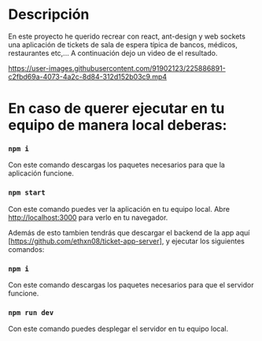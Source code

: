# Descripción 

En este proyecto he querido recrear con react, ant-design y web sockets una aplicación de tickets de sala de espera típica de bancos, médicos, restaurantes etc,...
A continuación dejo un video de el resultado.

https://user-images.githubusercontent.com/91902123/225886891-c2fbd69a-4073-4a2c-8d84-312d152b03c9.mp4


# En caso de querer ejecutar en tu equipo de manera local deberas: 
### `npm i`
Con este comando descargas los paquetes necesarios para que la aplicación funcione.

### `npm start`
Con este comando puedes ver la aplicación en tu equipo local.
Abre [http://localhost:3000](http://localhost:3000) para verlo en tu navegador.


Además de esto tambien tendrás que descargar el backend de la app aquí [https://github.com/ethxn08/ticket-app-server], y ejecutar los siguientes comandos: 

### `npm i`
Con este comando descargas los paquetes necesarios para que el servidor funcione.

### `npm run dev`
Con este comando puedes desplegar el servidor en tu equipo local.
